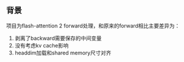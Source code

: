 ## 背景
项目为flash-attention 2 forward处理，和原来的forward相比主要差异为：
1. 剥离了backward需要保存的中间变量
2. 没有考虑kv cache影响
3. headdim加载和shared memory尺寸对齐